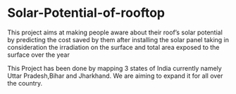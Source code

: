 # Solar-Potential-of-rooftop
This project aims at making people aware about their roof’s solar potential by predicting the cost saved by them after installing the solar panel taking in consideration the irradiation on the surface and total area exposed to the surface over the year

This Project has been done by mapping 3 states of India currently namely Uttar Pradesh,Bihar and Jharkhand. We are aiming to expand it for all over the country.
